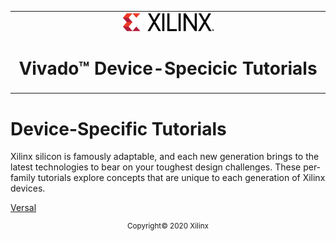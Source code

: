 <table width="100%">
 <tr width="100%">
    <td align="center"><img src="https://github.com/Xilinx/Image-Collateral/blob/main/xilinx-logo.png?raw=true" width="30%"/><h1>Vivado™ Device-Specicic Tutorials</h1>
    </td>
 </tr>
</table>

# Device-Specific Tutorials

Xilinx silicon is famously adaptable, and each new generation brings to the latest technologies to
bear on your toughest design challenges. These per-family tutorials explore concepts that are unique
to each generation of Xilinx devices.

[Versal](./Versal/)


<p align="center"><sup>Copyright&copy; 2020 Xilinx</sup></p>

